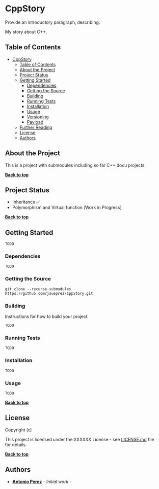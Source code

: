# CppStory

Provide an introductory paragraph, describing:

My story about C++.

## Table of Contents

- [CppStory](#cppstory)
  - [Table of Contents](#table-of-contents)
  - [About the Project](#about-the-project)
  - [Project Status](#project-status)
  - [Getting Started](#getting-started)
    - [Dependencies](#dependencies)
    - [Getting the Source](#getting-the-source)
    - [Building](#building)
    - [Running Tests](#running-tests)
    - [Installation](#installation)
    - [Usage](#usage)
    - [Versioning](#versioning)
    - [Payload](#payload)
  - [Further Reading](#further-reading)
  - [License](#license)
  - [Authors](#authors)

## About the Project

This is a project with submodules including so far C++ docu projects.

**[Back to top](#table-of-contents)**

## Project Status

- Inheritance ✅
- Polymorphism and Virtual function [Work in Progress]

**[Back to top](#table-of-contents)**

## Getting Started
```
TODO
```

### Dependencies
```
TODO
```

### Getting the Source

``` git clone --recurse-submodules https://github.com/jsueprez/CppStory.git ```

### Building

Instructions for how to build your project
```
TODO
```

### Running Tests
```
TODO
```
### Installation
```
TODO
```
### Usage
```
TODO
```
**[Back to top](#table-of-contents)**

## License

Copyright (c) 

This project is licensed under the XXXXXX License - see [LICENSE.md](LICENSE.md) file for details.

**[Back to top](#table-of-contents)**

## Authors

* **[Antonio Perez](https://github.com/jsueprez)** - *Initial work* -
